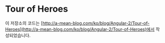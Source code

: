 # Tour of Heroes
이 저장소의 코드는
[http://a-mean-blog.com/ko/blog/Angular-2/Tour-of-Heroes](http://a-mean-blog.com/ko/blog/Angular-2/Tour-of-Heroes)에서 작성되었습니다.
<br>
